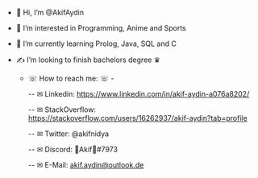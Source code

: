 - 👋 Hi, I’m @AkifAydin
- 👀 I’m interested in Programming, Anime and Sports
- 🌱 I’m currently learning Prolog, Java, SQL and C
- ✍ I’m looking to finish bachelors degree ♛

  - ☏ How to reach me: ☏ -

    -- ✉ Linkedin: https://www.linkedin.com/in/akif-aydin-a076a8202/

    -- ✉ StackOverflow: https://stackoverflow.com/users/16262937/akif-aydin?tab=profile

    -- ✉ Twitter: @akifnidya

    -- ✉ Discord: 🌻Akif🌻#7973

    -- ✉ E-Mail: akif.aydin@outlook.de


<!---
AkifAydin/AkifAydin is a ✨ special ✨ repository because its `README.md` (this file) appears on your GitHub profile.
You can click the Preview link to take a look at your changes.
--->
